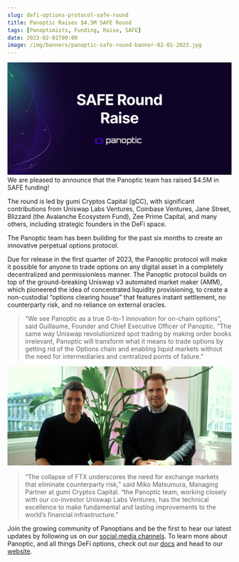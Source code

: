 ```yaml
---
slug: defi-options-protocol-safe-round
title: Panoptic Raises $4.5M SAFE Round
tags: [Panoptimists, Funding, Raise, SAFE]
date: 2023-02-01T00:00
image: /img/banners/panoptic-safe-round-banner-02-01-2023.jpg
---
```

![panoptic-safe-round-banner](./panoptic-safe-round-banner.jpg)
We are pleased to announce that the Panoptic team has raised $4.5M in SAFE funding!

The round is led by gumi Cryptos Capital (gCC), with significant contributions from Uniswap Labs Ventures, Coinbase Ventures, Jane Street, Blizzard (the Avalanche Ecosystem Fund), Zee Prime Capital, and many others, including strategic founders in the DeFi space.

<!--truncate-->

The Panoptic team has been building for the past six months to create an innovative perpetual options protocol.

Due for release in the first quarter of 2023, the Panoptic protocol will make it possible for anyone to trade options on any digital asset in a completely decentralized and permissionless manner. The Panoptic protocol builds on top of the ground-breaking Uniswap v3 automated market maker (AMM), which pioneered the idea of concentrated liquidity provisioning, to create a non-custodial “options clearing house” that features instant settlement, no counterparty risk, and no reliance on external oracles.

> “We see Panoptic as a true 0-to-1 innovation for on-chain options”, said Guillaume, Founder and Chief Executive Officer of Panoptic. “The same way Uniswap revolutionized spot trading by making order books irrelevant, Panoptic will transform what it means to trade options by getting rid of the Options chain and enabling liquid markets without the need for intermediaries and centralized points of failure.”

![safe-round-founders](./safe-round-founders.png)

> “The collapse of FTX underscores the need for exchange markets that eliminate counterparty risk,” said Miko Matsumura, Managing Partner at gumi Cryptos Capital. “the Panoptic team, working closely with our co-investor Uniswap Labs Ventures, has the technical excellence to make fundamental and lasting improvements to the world’s financial infrastructure.”

Join the growing community of Panoptians and be the first to hear our latest updates by following us on our [social media channels](https://links.panoptic.xyz/all). To learn more about Panoptic, and all things DeFi options, check out our [docs](https://panoptic.xyz/docs/intro) and head to our [website](https://panoptic.xyz/).